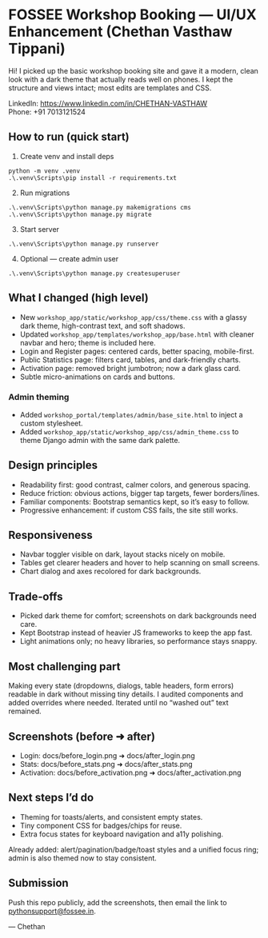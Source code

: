 # FOSSEE Workshop Booking — UI/UX Enhancement (Chethan Vasthaw Tippani)

Hi! I picked up the basic workshop booking site and gave it a modern, clean look with a dark theme that actually reads well on phones. I kept the structure and views intact; most edits are templates and CSS.

LinkedIn: https://www.linkedin.com/in/CHETHAN-VASTHAW  
Phone: +91 7013121524


## How to run (quick start)
1) Create venv and install deps
```
python -m venv .venv
.\.venv\Scripts\pip install -r requirements.txt
```
2) Run migrations
```
.\.venv\Scripts\python manage.py makemigrations cms
.\.venv\Scripts\python manage.py migrate
```
3) Start server
```
.\.venv\Scripts\python manage.py runserver
```
4) Optional — create admin user
```
.\.venv\Scripts\python manage.py createsuperuser
```


## What I changed (high level)
- New `workshop_app/static/workshop_app/css/theme.css` with a glassy dark theme, high-contrast text, and soft shadows.
- Updated `workshop_app/templates/workshop_app/base.html` with cleaner navbar and hero; theme is included here.
- Login and Register pages: centered cards, better spacing, mobile-first.
- Public Statistics page: filters card, tables, and dark-friendly charts.
- Activation page: removed bright jumbotron; now a dark glass card.
- Subtle micro-animations on cards and buttons.

### Admin theming
- Added `workshop_portal/templates/admin/base_site.html` to inject a custom stylesheet.
- Added `workshop_app/static/workshop_app/css/admin_theme.css` to theme Django admin with the same dark palette.

## Design principles
- Readability first: good contrast, calmer colors, and generous spacing.
- Reduce friction: obvious actions, bigger tap targets, fewer borders/lines.
- Familiar components: Bootstrap semantics kept, so it’s easy to follow.
- Progressive enhancement: if custom CSS fails, the site still works.


## Responsiveness
- Navbar toggler visible on dark, layout stacks nicely on mobile.
- Tables get clearer headers and hover to help scanning on small screens.
- Chart dialog and axes recolored for dark backgrounds.


## Trade‑offs
- Picked dark theme for comfort; screenshots on dark backgrounds need care.
- Kept Bootstrap instead of heavier JS frameworks to keep the app fast.
- Light animations only; no heavy libraries, so performance stays snappy.


## Most challenging part
Making every state (dropdowns, dialogs, table headers, form errors) readable in dark without missing tiny details. I audited components and added overrides where needed. Iterated until no “washed out” text remained.


## Screenshots (before ➜ after)
- Login: docs/before_login.png ➜ docs/after_login.png
- Stats: docs/before_stats.png ➜ docs/after_stats.png
- Activation: docs/before_activation.png ➜ docs/after_activation.png


## Next steps I’d do
- Theming for toasts/alerts, and consistent empty states.
- Tiny component CSS for badges/chips for reuse.
- Extra focus states for keyboard navigation and a11y polishing.

Already added: alert/pagination/badge/toast styles and a unified focus ring; admin is also themed now to stay consistent.

## Submission
Push this repo publicly, add the screenshots, then email the link to pythonsupport@fossee.in.

— Chethan
